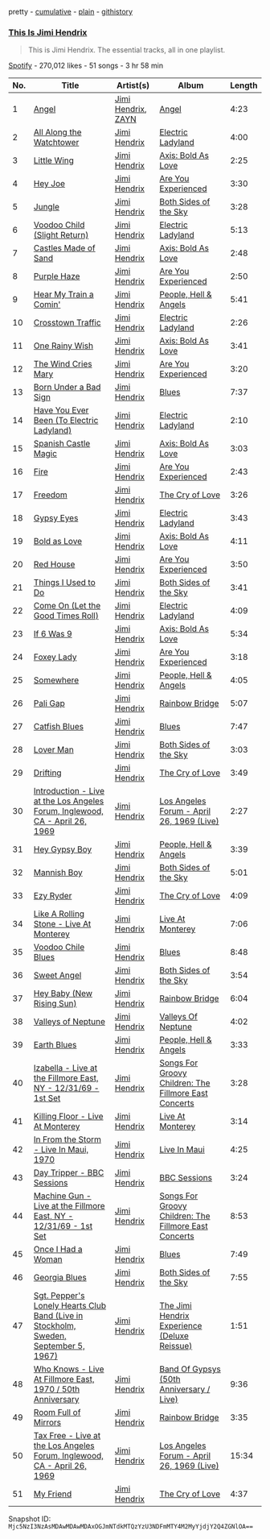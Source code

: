 pretty - [cumulative](/playlists/cumulative/37i9dQZF1DZ06evO4cWDcc.md) - [plain](/playlists/plain/37i9dQZF1DZ06evO4cWDcc) - [githistory](https://github.githistory.xyz/mackorone/spotify-playlist-archive/blob/main/playlists/plain/37i9dQZF1DZ06evO4cWDcc)

### [This Is Jimi Hendrix](https://open.spotify.com/playlist/37i9dQZF1DZ06evO4cWDcc)

> This is Jimi Hendrix\. The essential tracks, all in one playlist.

[Spotify](https://open.spotify.com/user/spotify) - 270,012 likes - 51 songs - 3 hr 58 min

| No. | Title | Artist(s) | Album | Length |
|---|---|---|---|---|
| 1 | [Angel](https://open.spotify.com/track/0QenQiXnBs7s9fBWGluD17) | [Jimi Hendrix](https://open.spotify.com/artist/776Uo845nYHJpNaStv1Ds4), [ZAYN](https://open.spotify.com/artist/5ZsFI1h6hIdQRw2ti0hz81) | [Angel](https://open.spotify.com/album/05wdcnTRK6d5tzQxCPTY3c) | 4:23 |
| 2 | [All Along the Watchtower](https://open.spotify.com/track/2aoo2jlRnM3A0NyLQqMN2f) | [Jimi Hendrix](https://open.spotify.com/artist/776Uo845nYHJpNaStv1Ds4) | [Electric Ladyland](https://open.spotify.com/album/5z090LQztiqh13wYspQvKQ) | 4:00 |
| 3 | [Little Wing](https://open.spotify.com/track/1Eolhana7nKHYpcYpdVcT5) | [Jimi Hendrix](https://open.spotify.com/artist/776Uo845nYHJpNaStv1Ds4) | [Axis: Bold As Love](https://open.spotify.com/album/3uFZf8rykoHo7XMIQVYW6r) | 2:25 |
| 4 | [Hey Joe](https://open.spotify.com/track/0NWPxcsf5vdjdiFUI8NgkP) | [Jimi Hendrix](https://open.spotify.com/artist/776Uo845nYHJpNaStv1Ds4) | [Are You Experienced](https://open.spotify.com/album/7rSZXXHHvIhF4yUFdaOCy9) | 3:30 |
| 5 | [Jungle](https://open.spotify.com/track/4f5nUYzeUioPwNbz2mGx5S) | [Jimi Hendrix](https://open.spotify.com/artist/776Uo845nYHJpNaStv1Ds4) | [Both Sides of the Sky](https://open.spotify.com/album/0EfHWQeb3T1UJw9KrqN407) | 3:28 |
| 6 | [Voodoo Child \(Slight Return\)](https://open.spotify.com/track/2AxCeJ6PSsBYiTckM0HLY7) | [Jimi Hendrix](https://open.spotify.com/artist/776Uo845nYHJpNaStv1Ds4) | [Electric Ladyland](https://open.spotify.com/album/5z090LQztiqh13wYspQvKQ) | 5:13 |
| 7 | [Castles Made of Sand](https://open.spotify.com/track/3qebSLgUwaEqbwCM5sj5Kh) | [Jimi Hendrix](https://open.spotify.com/artist/776Uo845nYHJpNaStv1Ds4) | [Axis: Bold As Love](https://open.spotify.com/album/3uFZf8rykoHo7XMIQVYW6r) | 2:48 |
| 8 | [Purple Haze](https://open.spotify.com/track/0wJoRiX5K5BxlqZTolB2LD) | [Jimi Hendrix](https://open.spotify.com/artist/776Uo845nYHJpNaStv1Ds4) | [Are You Experienced](https://open.spotify.com/album/7rSZXXHHvIhF4yUFdaOCy9) | 2:50 |
| 9 | [Hear My Train a Comin'](https://open.spotify.com/track/4DmBVImaIhE3RyNvbtZTTz) | [Jimi Hendrix](https://open.spotify.com/artist/776Uo845nYHJpNaStv1Ds4) | [People, Hell & Angels](https://open.spotify.com/album/4TKeFuhHHiBhRddgUfZEvf) | 5:41 |
| 10 | [Crosstown Traffic](https://open.spotify.com/track/1ntxpzIUbSsizvuAy6lTYY) | [Jimi Hendrix](https://open.spotify.com/artist/776Uo845nYHJpNaStv1Ds4) | [Electric Ladyland](https://open.spotify.com/album/5z090LQztiqh13wYspQvKQ) | 2:26 |
| 11 | [One Rainy Wish](https://open.spotify.com/track/5Zyv0v4rPcrXjkaeImuodv) | [Jimi Hendrix](https://open.spotify.com/artist/776Uo845nYHJpNaStv1Ds4) | [Axis: Bold As Love](https://open.spotify.com/album/3uFZf8rykoHo7XMIQVYW6r) | 3:41 |
| 12 | [The Wind Cries Mary](https://open.spotify.com/track/5H6Jp0syB5yEPk7SWYdlmk) | [Jimi Hendrix](https://open.spotify.com/artist/776Uo845nYHJpNaStv1Ds4) | [Are You Experienced](https://open.spotify.com/album/7rSZXXHHvIhF4yUFdaOCy9) | 3:20 |
| 13 | [Born Under a Bad Sign](https://open.spotify.com/track/1HbOlAS9kF9d5j7WNQbin9) | [Jimi Hendrix](https://open.spotify.com/artist/776Uo845nYHJpNaStv1Ds4) | [Blues](https://open.spotify.com/album/6kvCH4eS92QkpBNdTmjLEz) | 7:37 |
| 14 | [Have You Ever Been \(To Electric Ladyland\)](https://open.spotify.com/track/3Yh64aiu2ANBwDFztyPDkT) | [Jimi Hendrix](https://open.spotify.com/artist/776Uo845nYHJpNaStv1Ds4) | [Electric Ladyland](https://open.spotify.com/album/5z090LQztiqh13wYspQvKQ) | 2:10 |
| 15 | [Spanish Castle Magic](https://open.spotify.com/track/2KFE98Iw0X23sf4vJYcbLH) | [Jimi Hendrix](https://open.spotify.com/artist/776Uo845nYHJpNaStv1Ds4) | [Axis: Bold As Love](https://open.spotify.com/album/3uFZf8rykoHo7XMIQVYW6r) | 3:03 |
| 16 | [Fire](https://open.spotify.com/track/5LI7PoHEolR8plrf3I16sq) | [Jimi Hendrix](https://open.spotify.com/artist/776Uo845nYHJpNaStv1Ds4) | [Are You Experienced](https://open.spotify.com/album/7rSZXXHHvIhF4yUFdaOCy9) | 2:43 |
| 17 | [Freedom](https://open.spotify.com/track/7emVwhF4OMemAT65nbpuZO) | [Jimi Hendrix](https://open.spotify.com/artist/776Uo845nYHJpNaStv1Ds4) | [The Cry of Love](https://open.spotify.com/album/7ykAHaoptbCYaO0HAjpgcL) | 3:26 |
| 18 | [Gypsy Eyes](https://open.spotify.com/track/1DfWmv1eJU1a9tuGpqKGFP) | [Jimi Hendrix](https://open.spotify.com/artist/776Uo845nYHJpNaStv1Ds4) | [Electric Ladyland](https://open.spotify.com/album/5z090LQztiqh13wYspQvKQ) | 3:43 |
| 19 | [Bold as Love](https://open.spotify.com/track/0uco0wQkB909zpPlHvu5Cc) | [Jimi Hendrix](https://open.spotify.com/artist/776Uo845nYHJpNaStv1Ds4) | [Axis: Bold As Love](https://open.spotify.com/album/3uFZf8rykoHo7XMIQVYW6r) | 4:11 |
| 20 | [Red House](https://open.spotify.com/track/3XxBSvDZKH5YvZZjTpn6eR) | [Jimi Hendrix](https://open.spotify.com/artist/776Uo845nYHJpNaStv1Ds4) | [Are You Experienced](https://open.spotify.com/album/7rSZXXHHvIhF4yUFdaOCy9) | 3:50 |
| 21 | [Things I Used to Do](https://open.spotify.com/track/2YFfcJF038SQMtHUwOKO6P) | [Jimi Hendrix](https://open.spotify.com/artist/776Uo845nYHJpNaStv1Ds4) | [Both Sides of the Sky](https://open.spotify.com/album/0EfHWQeb3T1UJw9KrqN407) | 3:41 |
| 22 | [Come On \(Let the Good Times Roll\)](https://open.spotify.com/track/0KqHJXm4Z42fELkW83ZW0r) | [Jimi Hendrix](https://open.spotify.com/artist/776Uo845nYHJpNaStv1Ds4) | [Electric Ladyland](https://open.spotify.com/album/5z090LQztiqh13wYspQvKQ) | 4:09 |
| 23 | [If 6 Was 9](https://open.spotify.com/track/0J3CHAStO3pNGTnYnxKZod) | [Jimi Hendrix](https://open.spotify.com/artist/776Uo845nYHJpNaStv1Ds4) | [Axis: Bold As Love](https://open.spotify.com/album/3uFZf8rykoHo7XMIQVYW6r) | 5:34 |
| 24 | [Foxey Lady](https://open.spotify.com/track/23MrkN7g6Q5U7GLIxNHN1B) | [Jimi Hendrix](https://open.spotify.com/artist/776Uo845nYHJpNaStv1Ds4) | [Are You Experienced](https://open.spotify.com/album/7rSZXXHHvIhF4yUFdaOCy9) | 3:18 |
| 25 | [Somewhere](https://open.spotify.com/track/64ICrhXuANvFTmJutuZJ1k) | [Jimi Hendrix](https://open.spotify.com/artist/776Uo845nYHJpNaStv1Ds4) | [People, Hell & Angels](https://open.spotify.com/album/4TKeFuhHHiBhRddgUfZEvf) | 4:05 |
| 26 | [Pali Gap](https://open.spotify.com/track/3rj08Z7MlxxLm8r3wW2fID) | [Jimi Hendrix](https://open.spotify.com/artist/776Uo845nYHJpNaStv1Ds4) | [Rainbow Bridge](https://open.spotify.com/album/2et0fTgbRp3w4Izzs4uVtz) | 5:07 |
| 27 | [Catfish Blues](https://open.spotify.com/track/3lnavfgHUTrxdRqcPmhqUA) | [Jimi Hendrix](https://open.spotify.com/artist/776Uo845nYHJpNaStv1Ds4) | [Blues](https://open.spotify.com/album/6kvCH4eS92QkpBNdTmjLEz) | 7:47 |
| 28 | [Lover Man](https://open.spotify.com/track/4pufpcO8KDHalIp3Uh8GEU) | [Jimi Hendrix](https://open.spotify.com/artist/776Uo845nYHJpNaStv1Ds4) | [Both Sides of the Sky](https://open.spotify.com/album/0EfHWQeb3T1UJw9KrqN407) | 3:03 |
| 29 | [Drifting](https://open.spotify.com/track/4xmlBI4xprNK78GSoTtkxp) | [Jimi Hendrix](https://open.spotify.com/artist/776Uo845nYHJpNaStv1Ds4) | [The Cry of Love](https://open.spotify.com/album/7ykAHaoptbCYaO0HAjpgcL) | 3:49 |
| 30 | [Introduction \- Live at the Los Angeles Forum, Inglewood, CA \- April 26, 1969](https://open.spotify.com/track/2K8x0Nf3AnhDjx9899Bl4Y) | [Jimi Hendrix](https://open.spotify.com/artist/776Uo845nYHJpNaStv1Ds4) | [Los Angeles Forum \- April 26, 1969 \(Live\)](https://open.spotify.com/album/2UjqG36E2iVJ14XiJXL7jT) | 2:27 |
| 31 | [Hey Gypsy Boy](https://open.spotify.com/track/2pg0Bg05oairP31CtpbIji) | [Jimi Hendrix](https://open.spotify.com/artist/776Uo845nYHJpNaStv1Ds4) | [People, Hell & Angels](https://open.spotify.com/album/4TKeFuhHHiBhRddgUfZEvf) | 3:39 |
| 32 | [Mannish Boy](https://open.spotify.com/track/0hnlRgTh80b1emNnM0jmwt) | [Jimi Hendrix](https://open.spotify.com/artist/776Uo845nYHJpNaStv1Ds4) | [Both Sides of the Sky](https://open.spotify.com/album/0EfHWQeb3T1UJw9KrqN407) | 5:01 |
| 33 | [Ezy Ryder](https://open.spotify.com/track/11t59LqOhOEG40yqALXZon) | [Jimi Hendrix](https://open.spotify.com/artist/776Uo845nYHJpNaStv1Ds4) | [The Cry of Love](https://open.spotify.com/album/7ykAHaoptbCYaO0HAjpgcL) | 4:09 |
| 34 | [Like A Rolling Stone \- Live At Monterey](https://open.spotify.com/track/2y84zRlD8OD6wYpxUylgTV) | [Jimi Hendrix](https://open.spotify.com/artist/776Uo845nYHJpNaStv1Ds4) | [Live At Monterey](https://open.spotify.com/album/6NdaU4JVYrQAxDOSrG0aPF) | 7:06 |
| 35 | [Voodoo Chile Blues](https://open.spotify.com/track/2z34AUAlDL5ZVjZpCNqwD1) | [Jimi Hendrix](https://open.spotify.com/artist/776Uo845nYHJpNaStv1Ds4) | [Blues](https://open.spotify.com/album/6kvCH4eS92QkpBNdTmjLEz) | 8:48 |
| 36 | [Sweet Angel](https://open.spotify.com/track/3t3CO2eP3gLbiFFN5Z4gmB) | [Jimi Hendrix](https://open.spotify.com/artist/776Uo845nYHJpNaStv1Ds4) | [Both Sides of the Sky](https://open.spotify.com/album/0EfHWQeb3T1UJw9KrqN407) | 3:54 |
| 37 | [Hey Baby \(New Rising Sun\)](https://open.spotify.com/track/5IAQMk5kTyapufseqmvwjm) | [Jimi Hendrix](https://open.spotify.com/artist/776Uo845nYHJpNaStv1Ds4) | [Rainbow Bridge](https://open.spotify.com/album/2et0fTgbRp3w4Izzs4uVtz) | 6:04 |
| 38 | [Valleys of Neptune](https://open.spotify.com/track/6ooxzFS76CKSy4eVF5jiSM) | [Jimi Hendrix](https://open.spotify.com/artist/776Uo845nYHJpNaStv1Ds4) | [Valleys Of Neptune](https://open.spotify.com/album/7eUNTNfvaUpe0SjsoyzsCg) | 4:02 |
| 39 | [Earth Blues](https://open.spotify.com/track/7aAholeRCIGZD1QhHYKDDq) | [Jimi Hendrix](https://open.spotify.com/artist/776Uo845nYHJpNaStv1Ds4) | [People, Hell & Angels](https://open.spotify.com/album/4TKeFuhHHiBhRddgUfZEvf) | 3:33 |
| 40 | [Izabella \- Live at the Fillmore East, NY \- 12/31/69 \- 1st Set](https://open.spotify.com/track/4qCjs9O9rjhe8YIQgiIswu) | [Jimi Hendrix](https://open.spotify.com/artist/776Uo845nYHJpNaStv1Ds4) | [Songs For Groovy Children: The Fillmore East Concerts](https://open.spotify.com/album/1kCKuBSxO5w8MPN31pP9K9) | 3:28 |
| 41 | [Killing Floor \- Live At Monterey](https://open.spotify.com/track/2v1DwZai9QYkcq8iuDzeDB) | [Jimi Hendrix](https://open.spotify.com/artist/776Uo845nYHJpNaStv1Ds4) | [Live At Monterey](https://open.spotify.com/album/6NdaU4JVYrQAxDOSrG0aPF) | 3:14 |
| 42 | [In From the Storm \- Live In Maui, 1970](https://open.spotify.com/track/4T63pVTfnB0yqYCxBeNes0) | [Jimi Hendrix](https://open.spotify.com/artist/776Uo845nYHJpNaStv1Ds4) | [Live In Maui](https://open.spotify.com/album/0LfCx4srto1jxBVvW4uqJy) | 4:25 |
| 43 | [Day Tripper \- BBC Sessions](https://open.spotify.com/track/3UweOS7TngjWWQsdh9uKfb) | [Jimi Hendrix](https://open.spotify.com/artist/776Uo845nYHJpNaStv1Ds4) | [BBC Sessions](https://open.spotify.com/album/3DnRgUY7EP00cklj0vGiVv) | 3:24 |
| 44 | [Machine Gun \- Live at the Fillmore East, NY \- 12/31/69 \- 1st Set](https://open.spotify.com/track/47XzyeCErz1ojPKMcNwfN2) | [Jimi Hendrix](https://open.spotify.com/artist/776Uo845nYHJpNaStv1Ds4) | [Songs For Groovy Children: The Fillmore East Concerts](https://open.spotify.com/album/1kCKuBSxO5w8MPN31pP9K9) | 8:53 |
| 45 | [Once I Had a Woman](https://open.spotify.com/track/2AtnrJEq48pGhlpgS59akM) | [Jimi Hendrix](https://open.spotify.com/artist/776Uo845nYHJpNaStv1Ds4) | [Blues](https://open.spotify.com/album/6kvCH4eS92QkpBNdTmjLEz) | 7:49 |
| 46 | [Georgia Blues](https://open.spotify.com/track/1hRZUpohbhw2WUtWQo3K9x) | [Jimi Hendrix](https://open.spotify.com/artist/776Uo845nYHJpNaStv1Ds4) | [Both Sides of the Sky](https://open.spotify.com/album/0EfHWQeb3T1UJw9KrqN407) | 7:55 |
| 47 | [Sgt\. Pepper's Lonely Hearts Club Band \(Live in Stockholm, Sweden, September 5, 1967\)](https://open.spotify.com/track/5zOiE2wgEC6Q4WSGjKMbv5) | [Jimi Hendrix](https://open.spotify.com/artist/776Uo845nYHJpNaStv1Ds4) | [The Jimi Hendrix Experience \(Deluxe Reissue\)](https://open.spotify.com/album/1tNYWgvzsqA4OqNDX9Qhoq) | 1:51 |
| 48 | [Who Knows \- Live At Fillmore East, 1970 / 50th Anniversary](https://open.spotify.com/track/6uNyTYOEaNOY38r1dgoqAL) | [Jimi Hendrix](https://open.spotify.com/artist/776Uo845nYHJpNaStv1Ds4) | [Band Of Gypsys \(50th Anniversary / Live\)](https://open.spotify.com/album/0B0Zwfcy4pAY2JAoxIEkR5) | 9:36 |
| 49 | [Room Full of Mirrors](https://open.spotify.com/track/7uQcSTXM4q7tGzguGVeLtX) | [Jimi Hendrix](https://open.spotify.com/artist/776Uo845nYHJpNaStv1Ds4) | [Rainbow Bridge](https://open.spotify.com/album/2et0fTgbRp3w4Izzs4uVtz) | 3:35 |
| 50 | [Tax Free \- Live at the Los Angeles Forum, Inglewood, CA \- April 26, 1969](https://open.spotify.com/track/6aafnoN8DyLju1SVjN3YVH) | [Jimi Hendrix](https://open.spotify.com/artist/776Uo845nYHJpNaStv1Ds4) | [Los Angeles Forum \- April 26, 1969 \(Live\)](https://open.spotify.com/album/2UjqG36E2iVJ14XiJXL7jT) | 15:34 |
| 51 | [My Friend](https://open.spotify.com/track/065DgHzdiTnwiwEEBHFrIN) | [Jimi Hendrix](https://open.spotify.com/artist/776Uo845nYHJpNaStv1Ds4) | [The Cry of Love](https://open.spotify.com/album/7ykAHaoptbCYaO0HAjpgcL) | 4:37 |

Snapshot ID: `Mjc5NzI3NzAsMDAwMDAwMDAxOGJmNTdkMTQzYzU3NDFmMTY4M2MyYjdjY2Q4ZGNlOA==`
